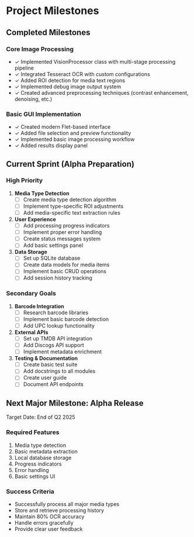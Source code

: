 # Project Milestones

## Completed Milestones

### Core Image Processing
- ✓ Implemented VisionProcessor class with multi-stage processing pipeline
- ✓ Integrated Tesseract OCR with custom configurations
- ✓ Added ROI detection for media text regions
- ✓ Implemented debug image output system
- ✓ Created advanced preprocessing techniques (contrast enhancement, denoising, etc.)

### Basic GUI Implementation
- ✓ Created modern Flet-based interface
- ✓ Added file selection and preview functionality
- ✓ Implemented basic image processing workflow
- ✓ Added results display panel

## Current Sprint (Alpha Preparation)

### High Priority
1. **Media Type Detection**
   - [ ] Create media type detection algorithm
   - [ ] Implement type-specific ROI adjustments
   - [ ] Add media-specific text extraction rules

2. **User Experience**
   - [ ] Add processing progress indicators
   - [ ] Implement proper error handling
   - [ ] Create status messages system
   - [ ] Add basic settings panel

3. **Data Storage**
   - [ ] Set up SQLite database
   - [ ] Create data models for media items
   - [ ] Implement basic CRUD operations
   - [ ] Add session history tracking

### Secondary Goals
1. **Barcode Integration**
   - [ ] Research barcode libraries
   - [ ] Implement basic barcode detection
   - [ ] Add UPC lookup functionality

2. **External APIs**
   - [ ] Set up TMDB API integration
   - [ ] Add Discogs API support
   - [ ] Implement metadata enrichment

3. **Testing & Documentation**
   - [ ] Create basic test suite
   - [ ] Add docstrings to all modules
   - [ ] Create user guide
   - [ ] Document API endpoints

## Next Major Milestone: Alpha Release
Target Date: End of Q2 2025

### Required Features
1. Media type detection
2. Basic metadata extraction
3. Local database storage
4. Progress indicators
5. Error handling
6. Basic settings UI

### Success Criteria
- Successfully process all major media types
- Store and retrieve processing history
- Maintain 80% OCR accuracy
- Handle errors gracefully
- Provide clear user feedback

